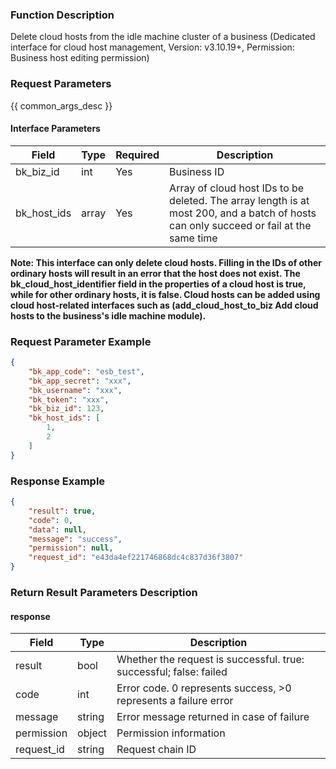 ### Function Description

Delete cloud hosts from the idle machine cluster of a business (Dedicated interface for cloud host management, Version: v3.10.19+, Permission: Business host editing permission)

### Request Parameters

{{ common_args_desc }}

#### Interface Parameters

| Field       | Type  | Required | Description                                                  |
| ----------- | ----- | -------- | ------------------------------------------------------------ |
| bk_biz_id   | int   | Yes      | Business ID                                                  |
| bk_host_ids | array | Yes      | Array of cloud host IDs to be deleted. The array length is at most 200, and a batch of hosts can only succeed or fail at the same time |

**Note: This interface can only delete cloud hosts. Filling in the IDs of other ordinary hosts will result in an error that the host does not exist. The bk_cloud_host_identifier field in the properties of a cloud host is true, while for other ordinary hosts, it is false. Cloud hosts can be added using cloud host-related interfaces such as (add_cloud_host_to_biz Add cloud hosts to the business's idle machine module).**

### Request Parameter Example

```json
{
    "bk_app_code": "esb_test",
    "bk_app_secret": "xxx",
    "bk_username": "xxx",
    "bk_token": "xxx",
    "bk_biz_id": 123,
    "bk_host_ids": [
        1,
        2
    ]
}
```

### Response Example

```json
{
    "result": true,
    "code": 0,
    "data": null,
    "message": "success",
    "permission": null,
    "request_id": "e43da4ef221746868dc4c837d36f3807"
}
```

### Return Result Parameters Description

#### response

| Field       | Type   | Description                                                  |
| ---------- | ------ | ------------------------------------------------------------ |
| result     | bool   | Whether the request is successful. true: successful; false: failed |
| code       | int    | Error code. 0 represents success, >0 represents a failure error |
| message    | string | Error message returned in case of failure                    |
| permission | object | Permission information                                       |
| request_id | string | Request chain ID                                             |